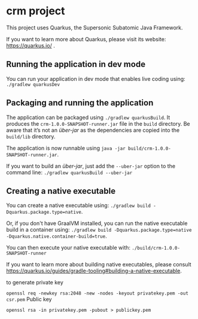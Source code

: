 # crm project

This project uses Quarkus, the Supersonic Subatomic Java Framework.

If you want to learn more about Quarkus, please visit its website: https://quarkus.io/ .

## Running the application in dev mode

You can run your application in dev mode that enables live coding using:
`./gradlew quarkusDev`

## Packaging and running the application

The application can be packaged using `./gradlew quarkusBuild`.
It produces the `crm-1.0.0-SNAPSHOT-runner.jar` file in the `build` directory.
Be aware that it’s not an _über-jar_ as the dependencies are copied into the `build/lib` directory.

The application is now runnable using `java -jar build/crm-1.0.0-SNAPSHOT-runner.jar`.

If you want to build an _über-jar_, just add the `--uber-jar` option to the command line:
```./gradlew quarkusBuild --uber-jar```

## Creating a native executable

You can create a native executable using: `./gradlew build -Dquarkus.package.type=native`.

Or, if you don't have GraalVM installed, you can run the native executable build in a container using: `./gradlew build -Dquarkus.package.type=native -Dquarkus.native.container-build=true`.

You can then execute your native executable with: `./build/crm-1.0.0-SNAPSHOT-runner`

If you want to learn more about building native executables, please consult https://quarkus.io/guides/gradle-tooling#building-a-native-executable.


to generate  private key

`openssl req -newkey rsa:2048 -new -nodes -keyout privatekey.pem -out csr.pem`
Public key

`openssl rsa -in privatekey.pem -pubout > publickey.pem`
